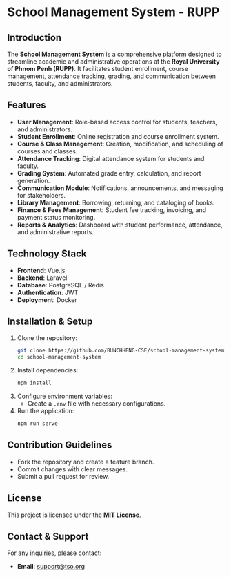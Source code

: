 # School Management System - RUPP

## Introduction
The **School Management System** is a comprehensive platform designed to streamline academic and administrative operations at the **Royal University of Phnom Penh (RUPP)**. It facilitates student enrollment, course management, attendance tracking, grading, and communication between students, faculty, and administrators.

## Features
- **User Management**: Role-based access control for students, teachers, and administrators.
- **Student Enrollment**: Online registration and course enrollment system.
- **Course & Class Management**: Creation, modification, and scheduling of courses and classes.
- **Attendance Tracking**: Digital attendance system for students and faculty.
- **Grading System**: Automated grade entry, calculation, and report generation.
- **Communication Module**: Notifications, announcements, and messaging for stakeholders.
- **Library Management**: Borrowing, returning, and cataloging of books.
- **Finance & Fees Management**: Student fee tracking, invoicing, and payment status monitoring.
- **Reports & Analytics**: Dashboard with student performance, attendance, and administrative reports.

## Technology Stack
- **Frontend**: Vue.js
- **Backend**: Laravel
- **Database**: PostgreSQL / Redis
- **Authentication**: JWT
- **Deployment**: Docker

## Installation & Setup
1. Clone the repository:
   ```sh
   git clone https://github.com/BUNCHHENG-CSE/school-management-system.git
   cd school-management-system
   ```
2. Install dependencies:
   ```sh
   npm install
   ```
3. Configure environment variables:
   - Create a `.env` file with necessary configurations.
4. Run the application:
   ```sh
   npm run serve
   ```
## Contribution Guidelines
- Fork the repository and create a feature branch.
- Commit changes with clear messages.
- Submit a pull request for review.

## License
This project is licensed under the **MIT License**.

## Contact & Support
For any inquiries, please contact:
- **Email**: support@tso.org
